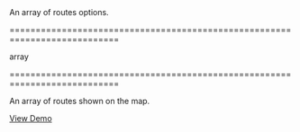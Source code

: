 <!--**
/*-------------------------------------------
    Auto-generated file. Do not modify.
-------------------------------------------

**-->
<!--d-->An array of routes options.<!--/d-->
===========================================================================
<!--type-->array<!--/type-->
===========================================================================

<!--shortDescription-->
An array of routes shown on the map.
<!--/shortDescription-->

<!--fullDescription-->


<a href="http://js.devexpress.com/Demos/WidgetsGallery/#demo/mapsmapmaproutes/" class="button orange small fix-width-155" style="margin-right: 20px;" target="_blank">View Demo</a>
<!--/fullDescription-->